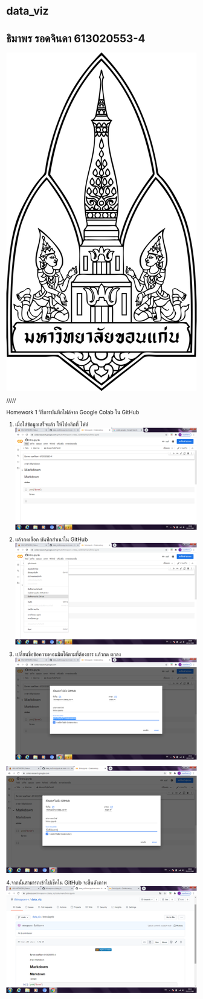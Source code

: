 # data_viz
# ธิมาพร รอดจินดา 613020553-4


![README](kku.jfif)

/////

Homework 1
วิธีการบันทึกไฟล์จาก Google Colab ใน GitHub
1. เมื่อใส่ข้อมูลเสร็จแล้ว ให้ไปคลิกที่ ไฟล์ 
![README](1.png)

2. แล้วกดเลือก บันทึกสำเนาใน GitHub
![README](2.png)

3. เปลี่ยนชื่อข้อความคอมมิตได้ตามที่ต้องการ แล้วกด ตกลง
![README](3.png)

![README](4.png)

4.จากนั้นสามารถเข้าไปเช็คใน GitHub จะขึ้นดังภาพ
![README](5.png)




